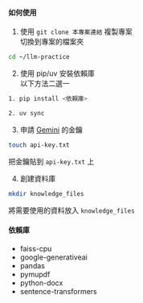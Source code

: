 #### 如何使用
1. 使用 `git clone 本專案連結` 複製專案  
切換到專案的檔案夾  
```bash
cd ~/llm-practice
```

2. 使用 pip/uv 安裝依賴庫  
以下方法二選一
```bash
1. pip install <依賴庫>  

2. uv sync
```

3. 申請 [Gemini](https://ai.google.dev/) 的金鑰
```bash
touch api-key.txt
```
把金鑰貼到 `api-key.txt` 上  

4. 創建資料庫  
```bash
mkdir knowledge_files
```
將需要使用的資料放入 `knowledge_files`
#### 依賴庫
- faiss-cpu
- google-generativeai
- pandas
- pymupdf
- python-docx
- sentence-transformers
